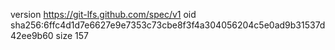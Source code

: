 version https://git-lfs.github.com/spec/v1
oid sha256:6ffc4d1d7e6627e9e7353c73cbe8f3f4a304056204c5e0ad9b31537d42ee9b60
size 157
